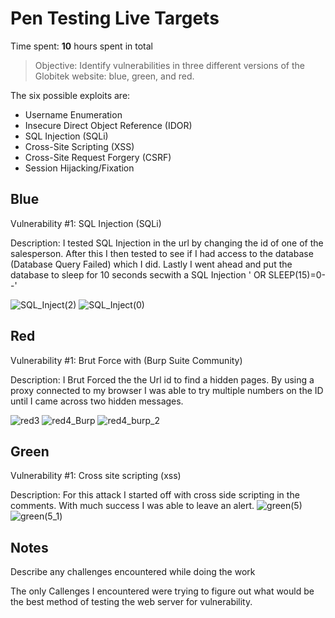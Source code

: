 # Pen Testing Live Targets

Time spent: **10** hours spent in total

> Objective: Identify vulnerabilities in three different versions of the Globitek website: blue, green, and red.

The six possible exploits are:

* Username Enumeration
* Insecure Direct Object Reference (IDOR)
* SQL Injection (SQLi)
* Cross-Site Scripting (XSS)
* Cross-Site Request Forgery (CSRF)
* Session Hijacking/Fixation

## Blue

Vulnerability #1: SQL Injection (SQLi) 

Description: I tested SQL Injection in the url by changing the id of one of the salesperson. After this I then tested to see if I had access to the database (Database Query Failed) which I did. Lastly I went ahead and put the database to sleep for 10 seconds secwith a SQL Injection ' OR SLEEP(15)=0--'


![SQL_Inject(2)](https://user-images.githubusercontent.com/88115439/200071305-d844c528-21ab-4931-bf84-67780611e21e.gif)
![SQL_Inject(0)](https://user-images.githubusercontent.com/88115439/200071306-da1770c4-e2c1-4d78-a265-306314df1bd2.gif)

## Red

Vulnerability #1: Brut Force with (Burp Suite Community)

Description: I Brut Forced the the Url id to find a hidden pages. By using a proxy connected to my browser I was able to try multiple numbers on the ID until I came across two hidden messages. 

![red3](https://user-images.githubusercontent.com/88115439/200071339-fca92da7-972f-4287-8c1e-f764a6c6d270.gif)
![red4_Burp](https://user-images.githubusercontent.com/88115439/200071342-348977ad-ce6e-4aeb-abfa-842522968d5d.gif)
![red4_burp_2](https://user-images.githubusercontent.com/88115439/200071334-9d099764-7a68-4902-beed-3f0d150ce0e0.gif)



## Green

Vulnerability #1: Cross site scripting (xss)

Description: For this  attack I started off with cross side scripting in the comments. With much success I was able to leave an alert.
![green(5)](https://user-images.githubusercontent.com/88115439/200071373-3c68f5bf-e1b3-45e1-b4ba-385288b236e9.gif)
![green(5_1)](https://user-images.githubusercontent.com/88115439/200071370-84ebd72f-0f6b-4a10-a47d-0ffb9803f283.gif)




## Notes

Describe any challenges encountered while doing the work

The only Callenges I encountered were trying to figure out what would be the best method of testing the web server for vulnerability.

